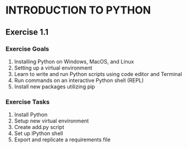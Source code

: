 # INTRODUCTION TO PYTHON
## Exercise 1.1

### Exercise Goals
1. Installing Python on Windows, MacOS, and Linux
2. Setting up a virtual environment
3. Learn to write and run Python scripts using code editor and Terminal
4. Run commands on an interactive Python shell (REPL)
5. Install new packages utilizing pip

### Exercise Tasks
1. Install Python
2. Setup new virtual environment
3. Create add.py script
4. Set up IPython shell
5. Export and replicate a requirements file